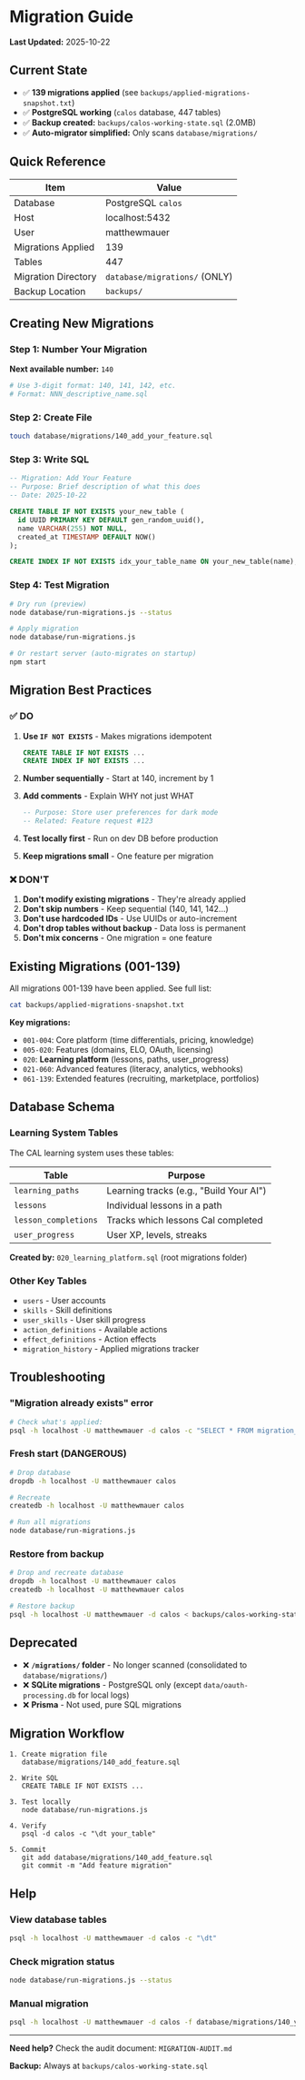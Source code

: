 # Migration Guide

**Last Updated:** 2025-10-22

## Current State

- ✅ **139 migrations applied** (see `backups/applied-migrations-snapshot.txt`)
- ✅ **PostgreSQL working** (`calos` database, 447 tables)
- ✅ **Backup created:** `backups/calos-working-state.sql` (2.0MB)
- ✅ **Auto-migrator simplified:** Only scans `database/migrations/`

## Quick Reference

| Item | Value |
|------|-------|
| Database | PostgreSQL `calos` |
| Host | localhost:5432 |
| User | matthewmauer |
| Migrations Applied | 139 |
| Tables | 447 |
| Migration Directory | `database/migrations/` (ONLY) |
| Backup Location | `backups/` |

## Creating New Migrations

### Step 1: Number Your Migration

**Next available number:** `140`

```bash
# Use 3-digit format: 140, 141, 142, etc.
# Format: NNN_descriptive_name.sql
```

### Step 2: Create File

```bash
touch database/migrations/140_add_your_feature.sql
```

### Step 3: Write SQL

```sql
-- Migration: Add Your Feature
-- Purpose: Brief description of what this does
-- Date: 2025-10-22

CREATE TABLE IF NOT EXISTS your_new_table (
  id UUID PRIMARY KEY DEFAULT gen_random_uuid(),
  name VARCHAR(255) NOT NULL,
  created_at TIMESTAMP DEFAULT NOW()
);

CREATE INDEX IF NOT EXISTS idx_your_table_name ON your_new_table(name);
```

### Step 4: Test Migration

```bash
# Dry run (preview)
node database/run-migrations.js --status

# Apply migration
node database/run-migrations.js

# Or restart server (auto-migrates on startup)
npm start
```

## Migration Best Practices

### ✅ DO

1. **Use `IF NOT EXISTS`** - Makes migrations idempotent
   ```sql
   CREATE TABLE IF NOT EXISTS ...
   CREATE INDEX IF NOT EXISTS ...
   ```

2. **Number sequentially** - Start at 140, increment by 1

3. **Add comments** - Explain WHY not just WHAT
   ```sql
   -- Purpose: Store user preferences for dark mode
   -- Related: Feature request #123
   ```

4. **Test locally first** - Run on dev DB before production

5. **Keep migrations small** - One feature per migration

### ❌ DON'T

1. **Don't modify existing migrations** - They're already applied
2. **Don't skip numbers** - Keep sequential (140, 141, 142...)
3. **Don't use hardcoded IDs** - Use UUIDs or auto-increment
4. **Don't drop tables without backup** - Data loss is permanent
5. **Don't mix concerns** - One migration = one feature

## Existing Migrations (001-139)

All migrations 001-139 have been applied. See full list:

```bash
cat backups/applied-migrations-snapshot.txt
```

**Key migrations:**
- `001-004`: Core platform (time differentials, pricing, knowledge)
- `005-020`: Features (domains, ELO, OAuth, licensing)
- `020`: **Learning platform** (lessons, paths, user_progress)
- `021-060`: Advanced features (literacy, analytics, webhooks)
- `061-139`: Extended features (recruiting, marketplace, portfolios)

## Database Schema

### Learning System Tables

The CAL learning system uses these tables:

| Table | Purpose |
|-------|---------|
| `learning_paths` | Learning tracks (e.g., "Build Your AI") |
| `lessons` | Individual lessons in a path |
| `lesson_completions` | Tracks which lessons Cal completed |
| `user_progress` | User XP, levels, streaks |

**Created by:** `020_learning_platform.sql` (root migrations folder)

### Other Key Tables

- `users` - User accounts
- `skills` - Skill definitions
- `user_skills` - User skill progress
- `action_definitions` - Available actions
- `effect_definitions` - Action effects
- `migration_history` - Applied migrations tracker

## Troubleshooting

### "Migration already exists" error

```bash
# Check what's applied:
psql -h localhost -U matthewmauer -d calos -c "SELECT * FROM migration_history ORDER BY migration_id DESC LIMIT 10;"
```

### Fresh start (DANGEROUS)

```bash
# Drop database
dropdb -h localhost -U matthewmauer calos

# Recreate
createdb -h localhost -U matthewmauer calos

# Run all migrations
node database/run-migrations.js
```

### Restore from backup

```bash
# Drop and recreate database
dropdb -h localhost -U matthewmauer calos
createdb -h localhost -U matthewmauer calos

# Restore backup
psql -h localhost -U matthewmauer -d calos < backups/calos-working-state.sql
```

## Deprecated

- ❌ **`/migrations/` folder** - No longer scanned (consolidated to `database/migrations/`)
- ❌ **SQLite migrations** - PostgreSQL only (except `data/oauth-processing.db` for local logs)
- ❌ **Prisma** - Not used, pure SQL migrations

## Migration Workflow

```
1. Create migration file
   database/migrations/140_add_feature.sql

2. Write SQL
   CREATE TABLE IF NOT EXISTS ...

3. Test locally
   node database/run-migrations.js

4. Verify
   psql -d calos -c "\dt your_table"

5. Commit
   git add database/migrations/140_add_feature.sql
   git commit -m "Add feature migration"
```

## Help

### View database tables

```bash
psql -h localhost -U matthewmauer -d calos -c "\dt"
```

### Check migration status

```bash
node database/run-migrations.js --status
```

### Manual migration

```bash
psql -h localhost -U matthewmauer -d calos -f database/migrations/140_your_migration.sql
```

---

**Need help?** Check the audit document: `MIGRATION-AUDIT.md`

**Backup:** Always at `backups/calos-working-state.sql`
